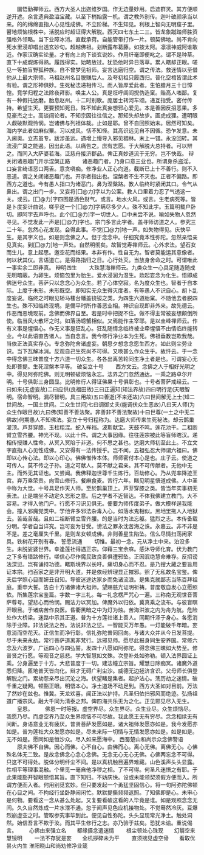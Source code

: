 <!-- { "loadSidebar": true } -->
　　圜悟勤禅师云。西方大圣人出迦维罗国。作无边量妙用。启迪群灵。其方便顺逆开遮。余言遗典盈溢宝藏。以至下梢始露一机。谓之教外别传。迦叶破颜承当以来。的的绵绵直指人心见性成佛。不立阶梯。不生知见。利根上智向无明窟子里。瞽地烦恼根株中。活脱应时超证得大解脱。西天四七东土二三。皆龙象蹴踏师胜资强格外领略。当下业障冰消。直截承荷。自能管带打作一片。顿契佛地。尚不肯向死水里浸却唱出透玄妙句。超越佛祖。刬断露布葛藤。如按太阿。凛凛神威阿谁敢近。作家汉确实论量。才有向上向下谈玄说妙。作用纤毫即便叱之。谓不是种草。直下十成煆炼得熟。履践得实。始略放过。犹恐他时异日落草。累人瞎却正眼。嗟见一等拍盲野狐种族。自不曾梦见祖师。妄言达磨归空。谓之传法。救迷情以至借他从上最大宗师。马祖赵州名目脱赚后人。及夸初祖只履西归。普化空棺皆谓此术有验。谓之形神俱妙。生死秘法递相传习。而人皆厚爱此者。生怕腊月三十日慞惶。竞学归程之法除夜拜影。唤主人公。真是诳呼闾阎掜伪造窠。贻高人嗤鄙。复有一种假托达磨。胎息赵州。十二时别歌。庞居士转河车颂。递互指受。密付传持。希望生天。更要预知死日。殊不知此真妄想邪心爱见。本是善因反招恶果。多见豪杰之士。高谈阔论者。不知宗因往往信之。那知失却故步。画虎成狸。遭明眼人觑破默观怜悯。岂诸佛与列祖体裁。止如是耶。曾不自回照始末。居然可知矣。海内学此者如麻似粟。习以成风。恬不知怪。其高识远见自不因循。恐乍发意。未入阃奥。立志虽专。跋涉虽远。遇增上慢导入邪见稠林。末上一错。永没回转。其流浸广莫之能遏。因出此语。以痛告之。庶有志愿。于大解脱大总持者。可以辨之。而同入大萨婆若海。泛慈舟接济郡品。俾正真妙道流于无穷。岂不快哉。
辩关闭诸恶趣门开示涅槃正路
　　诸恶趣门者。乃身口意三业也。所谓身杀盗淫。口妄言绮语恶口两舌。意贪嗔痴。修净业人正心向道。截断已上十不善行。则不入恶道。谓之关闭诸恶趣门也。开示者指出也。涅槃者不生不灭也。正者不偏路。即西方之道也。今有愚人指口为诸恶门。鼻为涅槃路。教人临终时紧闭其口。令气从鼻出。谓之出门一步。又妄将[囗@力]字以为公案。教人口里着力忍了气透这一关。或云。[囗@力]字四围是酒色财气。或言。地水火风。或言。生老病死等。皆是卜度妄计曲说。嗟乎这一个[囗@力]字瞒尽多少人。殊不知此字。玉篇明载户卧切。即阿字去声呼也。此个[囗@力]字一切世人。口中未尝不说。喻如失物人忽然寻见。不觉发此一声是[囗@力]字也。宗门多言此字者。盖寻师访道之人。参究三二十年。忽然心花发现。会得此事。不觉[囗@力]地一声。如失物得见。庆快平生。是其字义也。如是则念佛之人。但于念念中。仔细究竟本性弥陀。忽然亲悟亲见真实。到[囗@力]地一声处。自然明彻矣。故智觉寿禅师云。心外求法。望石女而生儿。意上起思。邀空花而结果。本非有作。性自无为。智者莫能运其意像者。何以状其仪。言语道亡。是得路指归之日。心行处灭。当放身舍命之时。可谓唯此一事实余二即非真。
辩明四生
　　大珠慧海禅师云。九类众生一心具足随造随成无明暗蔽。为卵生。烦恼包里为胎生。爱水浸润为湿生。欻起妄念为化生。悟即成佛迷号众生。菩萨只以念念心为众生。若了心体空寂。名为度众生也。智者于自本际。上度于未形。未形既空。即知实无众生得灭度者。有等愚人不识自心。胡卜乱度妄说。临终之时眼见轿马楼台幡盖铙钹之类。为四生六道胎窠。不随他去者脱四生也。殊不知临终现境。是儞平时所作善恶业相。神识自现即非外来。故先德云。作恶而恶境现前。念佛而佛界自至。若是时中把捉不住。做不得主常被妄想颠倒所使。临当风火散坏之时。如落汤螃蟹相似。又焉能作主宰耶。是以圭峰禅师云。作有义事是惺悟心。作无义事是狂乱心。狂乱随情念临终被业牵惺悟不由情临终能转业。今以此语直告诸人。当自念言。我今修行净业本为生死。佛祖垂教岂欺我哉。当依正法真实存心。专念弥陀舍诸虚妄。朝思夕想念念愿生西方。如此则尘劳业识。当下瓦解冰消。反观自己生死尚不可得。又唤甚么作众生乎。故忏云。于一念中得念佛三昧普度十方六道一切众生。各各出离苦轮同生净土者是也。可谓妄心无处即菩提。生死涅槃本平等。
破妄立十号
　　西方文云。念佛之人于相好光明之中。得见阿弥陀佛。则无明顿破烦恼永忘。法界之门忽然通达。一乘之路卓尔开明。十号俱彰三身圆显。比明修行人得证佛果十号俱彰也。十号者菩萨戒经云。一曰如来(无虚妄故)二曰应供(良福田故)三曰正遍知(知法界故)四曰明行足(天眼智明。宿命智明。漏尽智明。具三用故)五曰善逝(不来还故)六曰世间解无上士(知二世间故。一国土世间。二众生世间)七曰调御丈夫(能调伏众生恶故)八曰天人师(为众生作眼目故)九曰佛(知善不善法聚。非善非不善法聚故)十曰世尊(一土之中无二佛故)何期愚人不知佛法。妄立十号归程称为。达磨大师传来生死秘法。却云鹊巢灌顶。芦芽穿膝。玉柱粗混。蛇入裈裆。波斯献宝。天鼓不鸣。莲花池干。二祖断臂立雪齐腰。神光不现。以此十件。谓之大事因缘。往往莲宗被此等盲师瞎汉。递相传授赚人性命。从冥入冥陷于非道。何不思之甚也。达磨大师初至此土。不立文字直指人心见性成佛。又安得有一法传授乎。岂不闻。五祖弘忍大师谓六祖曰。佛即以心传心法。即以心印心。佛佛惟传本体。师师密付本心是也。庄子云。使道之可传人。莫不传之子孙。道之可献人。莫不献之君亲。其不可传献者。无他中无主。而外无其证也。又尝闻。我佛释迦世尊千生炼行。百劫修心。乃从兜率降迹王宫。弃万乘荣贵。向雪山修行。餐麻食麦。苦行六年。睹见明星悟道成佛。人中圣中称为大觉。十号具足作天人师。至於鹊巢顶上。芦芽穿膝之类。皆当年实事初无表法。止是端坐不动定久忘形之意。后之学者不近智达。不体我佛建立教门。大不容易。才得入他门户。行愿不习识见俱无。便要为师传度弟子。做大模样逞我能会。撞入邪魔党类中。学他许多邪法杂毒入心。如落水鬼相似。黑地里拖人入地狱去。苦哉苦哉。且如二祖断臂立雪齐腰。的是当时为法忘躯。猛烈之志。本传备载分明。学者自当详究。岂可妄为甘受。谤法之罪永沈苦海之诛。永嘉云。非不非是不是。差之毫厘失千里。是则龙女顿成佛。非则善星生陷坠。信么尽情扫荡闲家具。铁树花开别有春。
誓愿流通
　　切惟。最初一念。元从净土中来。泊没多生。未脱娑婆世界。幸逢莲社得遇正宗。仰藉三宝余庥。感沐导师化育。伏为教门之下多有错路修行。嗟信心尽作魔民致良善俱遭邪坠。正因泯绝慧命难存。反招谤法深愆。岂有诵持功德。睹斯境界以长吁。痛切身心而不忍。是乃搜大藏之要旨用证本宗。扫百家之是非开明大道。并是依经辨理显正摧邪。照了无私故名宝鉴。俾夫后学照心目而妍丑自知。导彼迷途达家乡而免诸流浪。是集克就鄙志当陈百拜祖庭。重申大誓。告白十方诸佛诸大祖师。望赐慈光证明祈祷。普度敬自发心立愿照依。所集莲宗宝鉴篇。字数一字三礼。每一礼念楞严咒心一遍。三称南无观世音菩萨尊号。望悲心而怜悯。赐法力以冥加。俾魔外以归依。冀真乘之流布。与彼盲瞑开眼目。于诸病苦作良医。昏衢黑暗之中为灯为烛。苦海洪波之内为舟为航。危险处作大桥梁。迷路中示其正道。普为十方莲社诸上善人。同期忏涤于身心。各愿消除于业障。非法说法之咎。法说非法之愆。一智能灭万年愚。一灯能破千年暗。妄意消而空花灭。正信生而净行彰。信礼弥陀普同回向。与诸大众并从今日发菩提。尽于未来永劫。常行菩萨道离非梵行。远邪见师。愿尽此报身同生安养国。常修六念及六波罗。广运四心与四弘誓。发四十八愿如阿弥陀。得念佛三昧如大势至。修普贤之行愿。等观音之慈悲。学大智慧如文殊。次登补处如弥勒。顿入法界圆证上乘。分身遍至于十方。大悲普度于一切。建法幢立宗旨。耀慧日除痴冥。诸魔外道悉归降。匝地普天皆向化。辩才无碍广利尘沙。威德无边拯济含识。父母师长俱登解脱之门。累劫怨亲尽出沉沦之海。伏望睹是集者。起护法心。荡历劫之迷情。破千重之疑网。顿豁正眼。明悟本心。净土道场不动足到。西方大圣如对目前。万法了然妙在兹也。惟冀。天龙欢喜。闻正法以护持。凡圣归依扫邪风而绝迹。弘扬祖道广播宗风。融大千同为清泰之邦。俾四海共乐无为之化。正见邪见尽入无生。
　　皇恩。
　　佛恩一时等报。虚空界尽。众生界尽。众生业尽。众生烦恼尽。我愿乃尽。而虚空界乃至众生界烦恼不可尽故。我此愿王无有穷尽。念念相续无有间断。身语意业无有疲厌。普贤菩萨发愿如是。诸大祖师发愿亦如是。我今发愿亦如是。普为莲社大众发愿亦如是。尽未来际一切情与无情发愿亦如是。如是如是。无不如是。愿同如是恒沙众。尽入如来愿海中。
西蜀楚山和尚示众念佛警语
　　原夫佛不自佛。因心而佛。心不自心。由佛而心。离心无佛。离佛无心。心佛殊名体无二致。是故念佛念心念心念佛。无念无心无心无佛。心佛两忘念不可得。只这不可得处。脱体分明纤尘不间。是以真机触目遍界难藏。山色溪声头头显露。性相平等理事混融。个里觅一毫自他净秽之相。了不可得。何圣凡迷悟之有耶。于此果能豁开智眼顿悟其旨。直下知归。不妨庆快。设或未能领契须假方便而入。所谓方便而入者。何用别觅玄妙。但只要发起一个勇猛坚固信心。将一句阿弥陀佛顿在心目之间。不拘经行坐卧静闹闲忙。默默提撕频频返照。了知佛即是心。未审心是何物。要看这一念从甚么处起。又复要看破这看的人毕竟是谁。如是观照念念无间。久久自然炼成一片水泄不通。忽于闻声见色应机接物处。不觉蓦然冷灰。豆爆烈崩虚空之时。管取参究事毕到此。便见自性弥陀。头头显现常光净土。触处洞然。始信吾言不欺于汝。而其平生修行之志。亦乃验于兹矣。恐犹未谕。重说偈言。
　　心佛由来强立名　　都缘摄念遣迷情
　　根尘顿处心珠现　　幻翳空来慧镜明
　　一法不存犹是妄　　全机拶碎未为平
　　直须揣见虚空骨　　看取优昙火内生
淮阳晓山和尚劝修净业箴
